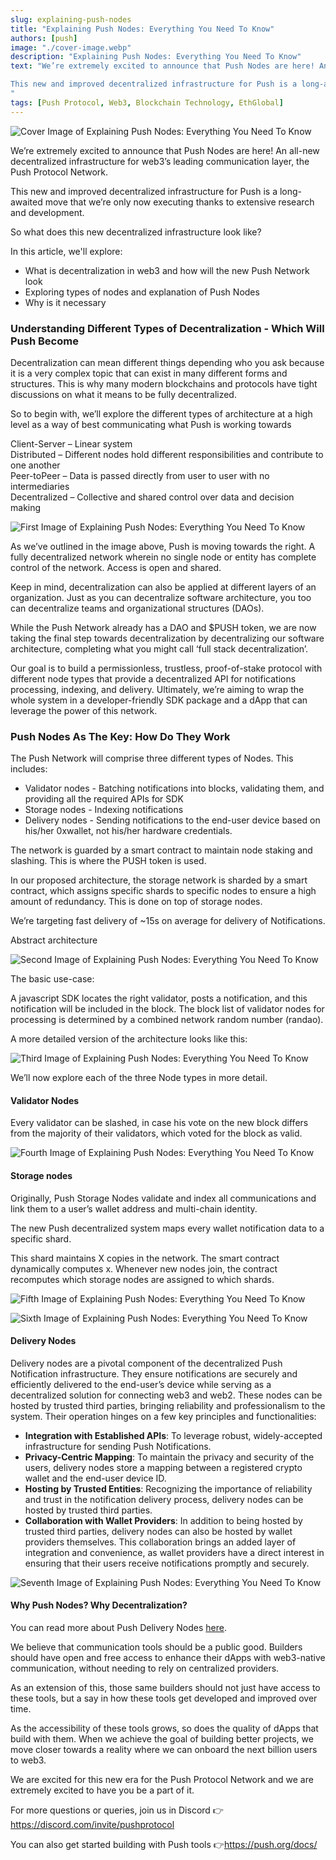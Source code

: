 ```yaml
---
slug: explaining-push-nodes
title: "Explaining Push Nodes: Everything You Need To Know"
authors: [push]
image: "./cover-image.webp"
description: "Explaining Push Nodes: Everything You Need To Know"
text: "We’re extremely excited to announce that Push Nodes are here! An all-new decentralized infrastructure for web3’s leading communication layer, the Push Protocol Network.

This new and improved decentralized infrastructure for Push is a long-awaited move that we’re only now executing thanks to extensive research and development.
"
tags: [Push Protocol, Web3, Blockchain Technology, EthGlobal]
---
```


![Cover Image of Explaining Push Nodes: Everything You Need To Know](./cover-image.webp)

<!--truncate-->

We’re extremely excited to announce that Push Nodes are here! An all-new decentralized infrastructure for web3’s leading communication layer, the Push Protocol Network.

This new and improved decentralized infrastructure for Push is a long-awaited move that we’re only now executing thanks to extensive research and development.

So what does this new decentralized infrastructure look like?

In this article, we'll explore:

- What is decentralization in web3 and how will the new Push Network look
- Exploring types of nodes and explanation of Push Nodes
- Why is it necessary

### Understanding Different Types of Decentralization - Which Will Push Become

Decentralization can mean different things depending who you ask because it is a very complex topic that can exist in many different forms and structures. This is why many modern blockchains and protocols have tight discussions on what it means to be fully decentralized.

So to begin with, we’ll explore the different types of architecture at a high level as a way of best communicating what Push is working towards

Client-Server – Linear system <br />
Distributed – Different nodes hold different responsibilities and contribute to one another <br />
Peer-toPeer – Data is passed directly from user to user with no intermediaries<br />
Decentralized – Collective and shared control over data and decision making<br />

![First Image of Explaining Push Nodes: Everything You Need To Know](./image-1.webp)

As we’ve outlined in the image above, Push is moving towards the right. A fully decentralized network wherein no single node or entity has complete control of the network. Access is open and shared.

Keep in mind, decentralization can also be applied at different layers of an organization. Just as you can decentralize software architecture, you too can decentralize teams and organizational structures (DAOs).

While the Push Network already has a DAO and $PUSH token, we are now taking the final step towards decentralization by decentralizing our software architecture, completing what you might call ‘full stack decentralization’.

Our goal is to build a permissionless, trustless, proof-of-stake protocol with different node types that provide a decentralized API for notifications processing, indexing, and delivery. Ultimately, we’re aiming to wrap the whole system in a developer-friendly SDK package and a dApp that can leverage the power of this network.

### Push Nodes As The Key: How Do They Work

The Push Network will comprise three different types of Nodes. This includes:

- Validator nodes - Batching notifications into blocks, validating them, and providing all the required APIs for SDK
- Storage nodes - Indexing notifications
- Delivery nodes - Sending notifications to the end-user device based on his/her 0xwallet, not his/her hardware credentials.

The network is guarded by a smart contract to maintain node staking and slashing. This is where the PUSH token is used.

In our proposed architecture, the storage network is sharded by a smart contract, which assigns specific shards to specific nodes to ensure a high amount of redundancy. This is done on top of storage nodes.

We’re targeting fast delivery of ~15s on average for delivery of Notifications.

Abstract architecture

![Second Image of Explaining Push Nodes: Everything You Need To Know](./image-2.webp)

The basic use-case:

A javascript SDK locates the right validator, posts a notification, and this notification will be included in the block. The block list of validator nodes for processing is determined by a combined network random number (randao).

A more detailed version of the architecture looks like this:

![Third Image of Explaining Push Nodes: Everything You Need To Know](./image-3.webp)

We’ll now explore each of the three Node types in more detail.

#### Validator Nodes

Every validator can be slashed, in case his vote on the new block differs from the majority of their validators, which voted for the block as valid.

![Fourth Image of Explaining Push Nodes: Everything You Need To Know](./image-4.webp)

#### Storage nodes

Originally, Push Storage Nodes validate and index all communications and link them to a user’s wallet address and multi-chain identity.

The new Push decentralized system maps every wallet notification data to a specific shard.

This shard maintains X copies in the network. The smart contract dynamically computes x.
Whenever new nodes join, the contract recomputes which storage nodes are assigned to which shards.

![Fifth Image of Explaining Push Nodes: Everything You Need To Know](./image-5.webp)

![Sixth Image of Explaining Push Nodes: Everything You Need To Know](./image-6.webp)

#### Delivery Nodes

Delivery nodes are a pivotal component of the decentralized Push Notification infrastructure. They ensure notifications are securely and efficiently delivered to the end-user’s device while serving as a decentralized solution for connecting web3 and web2. These nodes can be hosted by trusted third parties, bringing reliability and professionalism to the system. Their operation hinges on a few key principles and functionalities:

- <b>Integration with Established APIs</b>: To leverage robust, widely-accepted infrastructure for sending Push Notifications.
- <b>Privacy-Centric Mapping</b>: To maintain the privacy and security of the users, delivery nodes store a mapping between a registered crypto wallet and the end-user device ID.
- <b>Hosting by Trusted Entities</b>: Recognizing the importance of reliability and trust in the notification delivery process, delivery nodes can be hosted by trusted third parties.
- <b>Collaboration with Wallet Providers</b>: In addition to being hosted by trusted third parties, delivery nodes can also be hosted by wallet providers themselves. This collaboration brings an added layer of integration and convenience, as wallet providers have a direct interest in ensuring that their users receive notifications promptly and securely.

![Seventh Image of Explaining Push Nodes: Everything You Need To Know](./image-7.webp)

#### Why Push Nodes? Why Decentralization?

You can read more about Push Delivery Nodes [here](https://push.org/blog/empower-your-wallet-app-or-platform-with-push-delivery-nodes/).

We believe that communication tools should be a public good. Builders should have open and free access to enhance their dApps with web3-native communication, without needing to rely on centralized providers.

As an extension of this, those same builders should not just have access to these tools, but a say in how these tools get developed and improved over time.

As the accessibility of these tools grows, so does the quality of dApps that build with them. When we achieve the goal of building better projects, we move closer towards a reality where we can onboard the next billion users to web3.

We are excited for this new era for the Push Protocol Network and we are extremely excited to have you be a part of it.

For more questions or queries, join us in Discord 👉https://discord.com/invite/pushprotocol

You can also get started building with Push tools 👉https://push.org/docs/
